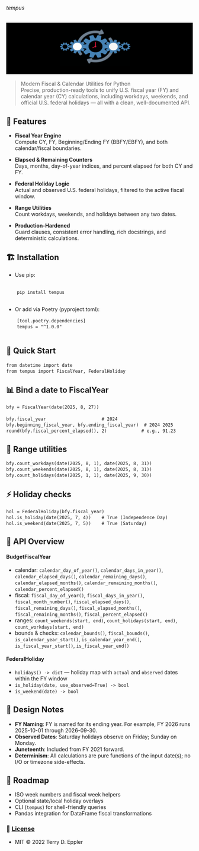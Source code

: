 ###### tempus
![](https://github.com/is-leeroy-jenkins/Tempus/blob/master/resources/images/github/project_tempus.png)

> Modern Fiscal & Calendar Utilities for Python  
> Precise, production-ready tools to unify U.S. fiscal year (FY) and calendar year (CY) calculations, including workdays, weekends, and official U.S. federal holidays — all with a clean, well-documented API.



## 📝 Features

- **Fiscal Year Engine**  
  Compute CY, FY, Beginning/Ending FY (BBFY/EBFY), and both calendar/fiscal boundaries.

- **Elapsed & Remaining Counters**  
  Days, months, day-of-year indices, and percent elapsed for both CY and FY.

- **Federal Holiday Logic**  
  Actual and observed U.S. federal holidays, filtered to the active fiscal window.

- **Range Utilities**  
  Count workdays, weekends, and holidays between any two dates.

- **Production-Hardened**  
  Guard clauses, consistent error handling, rich docstrings, and deterministic calculations.



## 🏗️ Installation

- Use pip:

```

    pip install tempus
  
```

- Or add via Poetry (pyproject.toml):

```
    [tool.poetry.dependencies]
    tempus = "^1.0.0"
  
 ```



## 🎯 Quick Start

    from datetime import date
    from tempus import FiscalYear, FederalHoliday

## 📊 Bind a date to FiscalYear

    bfy = FiscalYear(date(2025, 8, 27))

    bfy.fiscal_year                     # 2024
    bfy.beginning_fiscal_year, bfy.ending_fiscal_year)  # 2024 2025
    round(bfy.fiscal_percent_elapsed(), 2)             # e.g., 91.23

## 🚀 Range utilities

    bfy.count_workdays(date(2025, 8, 1), date(2025, 8, 31))
    bfy.count_weekends(date(2025, 8, 1), date(2025, 8, 31))
    bfy.count_holidays(date(2025, 1, 1), date(2025, 9, 30))

## ⚡ Holiday checks

    hol = FederalHoliday(bfy.fiscal_year)
    hol.is_holiday(date(2025, 7, 4))    # True (Independence Day)
    hol.is_weekend(date(2025, 7, 5))    # True (Saturday)



## 🧠 API Overview

#### BudgetFiscalYear

- calendar: `calendar_day_of_year()`, `calendar_days_in_year()`, `calendar_elapsed_days()`, `calendar_remaining_days()`, `calendar_elapsed_months()`, `calendar_remaining_months()`, `calendar_percent_elapsed()`
- fiscal: `fiscal_day_of_year()`, `fiscal_days_in_year()`, `fiscal_month_number()`, `fiscal_elapsed_days()`, `fiscal_remaining_days()`, `fiscal_elapsed_months()`, `fiscal_remaining_months()`, `fiscal_percent_elapsed()`
- ranges: `count_weekends(start, end)`, `count_holidays(start, end)`, `count_workdays(start, end)`
- bounds & checks: `calendar_bounds()`, `fiscal_bounds()`, `is_calendar_year_start()`, `is_calendar_year_end()`, `is_fiscal_year_start()`, `is_fiscal_year_end()`

#### FederalHoliday

- `holidays() -> dict` — holiday map with `actual` and `observed` dates within the FY window  
- `is_holiday(date, use_observed=True) -> bool`  
- `is_weekend(date) -> bool`



## 📝 Design Notes

- **FY Naming**: FY is named for its ending year. For example, FY 2026 runs 2025-10-01 through 2026-09-30.  
- **Observed Dates**: Saturday holidays observe on Friday; Sunday on Monday.  
- **Juneteenth**: Included from FY 2021 forward.  
- **Determinism**: All calculations are pure functions of the input date(s); no I/O or timezone side-effects.



## 🏁 Roadmap

- ISO week numbers and fiscal week helpers  
- Optional state/local holiday overlays  
- CLI (`tempus`) for shell-friendly queries  
- Pandas integration for DataFrame fiscal transformations



### 📜 [License](https://github.com/is-leeroy-jenkins/Tempus/blob/master/LICENSE.txt)

- MIT © 2022 Terry D. Eppler
